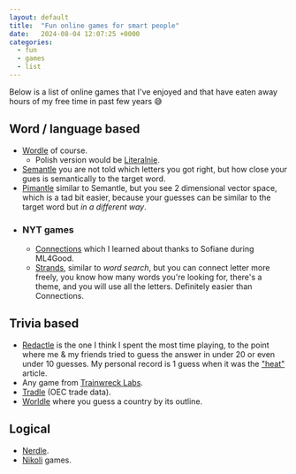 ```yaml
---
layout: default
title:  "Fun online games for smart people"
date:   2024-08-04 12:07:25 +0000
categories:
  - fun
  - games
  - list
---
```

Below is a list of online games that I've enjoyed and that have eaten away hours of my free time in past few years 😅

## Word / language based
- [Wordle](https://wordlegame.org/) of course.
  - Polish version would be [Literalnie](https://literalnie.fun/).
- [Semantle](https://semantle.com/) you are not told which letters you got right, but how close your gues is semantically to the target word.
- [Pimantle](https://semantle.pimanrul.es/) similar to Semantle, but you see 2 dimensional vector space, which is a tad bit easier, because your guesses can be similar to the target word but *in a different way*.
- ### NYT games
	- [Connections](https://www.nytimes.com/games/connections) which I learned about thanks to Sofiane during ML4Good.
	- [Strands](https://www.nytimes.com/games/strands), similar to *word search*, but you can connect letter more freely, you know how many words you're looking for, there's a theme, and you will use all the letters. Definitely easier than Connections.

## Trivia based
- [Redactle](https://redactle.anybrowser.org/) is the one I think I spent the most time playing, to the point where me & my friends tried to guess the answer in under 20 or even under 10 guesses. My personal record is 1 guess when it was the ["heat"](https://en.wikipedia.org/wiki/Heat) article.
- Any game from [Trainwreck Labs](https://trainwrecklabs.com/).
- [Tradle](https://oec.world/en/games/tradle) (OEC trade data).
- [Worldle](https://worldle.teuteuf.fr/) where you guess a country by its outline.

## Logical
- [Nerdle](https://nerdlegame.com/). 
- [Nikoli](https://nikoli.co.jp) games.

